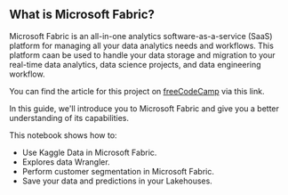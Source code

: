 ## What is Microsoft Fabric? 

Microsoft Fabric is an all-in-one analytics software-as-a-service (SaaS) platform for managing all your data analytics needs and workflows. 
This platform caan be used to handle your data storage and migration to your real-time data analytics, data science projects, and data engineering workflow.

You can find the article for this project on [freeCodeCamp](https://www.freecodecamp.org/news) via this link.

In this guide, we'll introduce you to Microsoft Fabric and give you a better understanding of its capabilities.

This notebook shows how to:

- Use Kaggle Data in Microsoft Fabric.
- Explores data Wrangler.
- Perform customer segmentation in Microsoft Fabric.
- Save your data and predictions in your Lakehouses.
